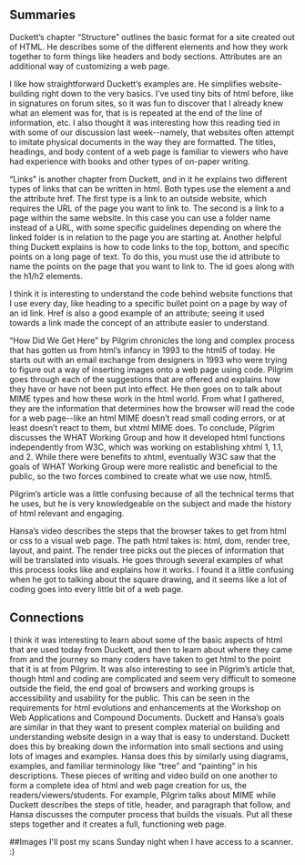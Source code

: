 ## Summaries
Duckett’s chapter “Structure” outlines the basic format for a site created out of HTML. He describes some of the different elements and how they work together to form things like headers and body sections. Attributes are an additional way of customizing a web page. 

I like how straightforward Duckett’s examples are. He simplifies website-building right down to the very basics. I’ve used tiny bits of html before, like in signatures on forum sites, so it was fun to discover that I already knew what an element was for, that is is repeated at the end of the line of information, etc. I also thought it was interesting how this reading tied in with some of our discussion last week--namely, that websites often attempt to imitate physical documents in the way they are formatted. The titles, headings, and body content of a web page is familiar to viewers who have had experience with books and other types of on-paper writing. 

“Links” is another chapter from Duckett, and in it he explains two different types of links that can be written in html. Both types use the element a and the attribute href. The first type is a link to an outside website, which requires the URL of the page you want to link to. The second is a link to a page within the same website. In this case you can use a folder name instead of a URL, with some specific guidelines depending on where the linked folder is in relation to the page you are starting at. Another helpful thing Duckett explains is how to code links to the top, bottom, and specific points on a long page of text. To do this, you must use the id attribute to name the points on the page that you want to link to. The id goes along with the h1/h2 elements. 

I think it is interesting to understand the code behind website functions that I use every day, like heading to a specific bullet point on a page by way of an id link. Href is also a good example of an attribute; seeing it used towards a link made the concept of an attribute easier to understand. 

“How Did We Get Here” by Pilgrim chronicles the long and complex process that has gotten us from html’s infancy in 1993 to the html5 of today. He starts out with an email exchange from designers in 1993 who were trying to figure out a way of inserting images onto a web page using code. Pilgrim goes through each of the suggestions that are offered and explains how they have or have not been put into effect. He then goes on to talk about MIME types and how these work in the html world. From what I gathered, they are the information that determines how the browser will read the code for a web page--like an html MIME doesn’t read small coding errors, or at least doesn’t react to them, but xhtml MIME does. To conclude, Pilgrim discusses the WHAT Working Group and how it developed html functions independently from W3C, which was working on establishing xhtml 1, 1.1, and 2. While there were benefits to xhtml, eventually W3C saw that the goals of WHAT Working Group were more realistic and beneficial to the public, so the two forces combined to create what we use now, html5.  

Pilgrim’s article was a little confusing because of all the technical terms that he uses, but he is very knowledgeable on the subject and made the history of html relevant and engaging. 

Hansa’s video describes the steps that the browser takes to get from html or css to a visual web page. The path html takes is: html, dom, render tree, layout, and paint. The render tree picks out the pieces of information that will be translated into visuals. He goes through several examples of what this process looks like and explains how it works. I found it a little confusing when he got to talking about the square drawing, and it seems like a lot of coding goes into every little bit of a web page. 

## Connections
I think it was interesting to learn about some of the basic aspects of html that are used today from Duckett, and then to learn about where they came from and the journey so many coders have taken to get html to the point that it is at from Pilgrim. It was also interesting to see in Pilgrim’s article that, though html and coding are complicated and seem very difficult to someone outside the field, the end goal of browsers and working groups is accessibility and usability for the public. This can be seen in the requirements for html evolutions and enhancements at the Workshop on Web Applications and Compound Documents. Duckett and Hansa’s goals are similar in that they want to present complex material on building and understanding website design in a way that is easy to understand. Duckett does this by breaking down the information into small sections and using lots of images and examples. Hansa does this by similarly using diagrams, examples, and familiar terminology like “tree” and “painting” in his descriptions. These pieces of writing and video build on one another to form a complete idea of html and web page creation for us, the readers/viewers/students. For example, Pilgrim talks about MIME while Duckett describes the steps of title, header, and paragraph that follow, and Hansa discusses the computer process that builds the visuals. Put all these steps together and it creates a full, functioning web page.

##Images
I'll post my scans Sunday night when I have access to a scanner. :)
